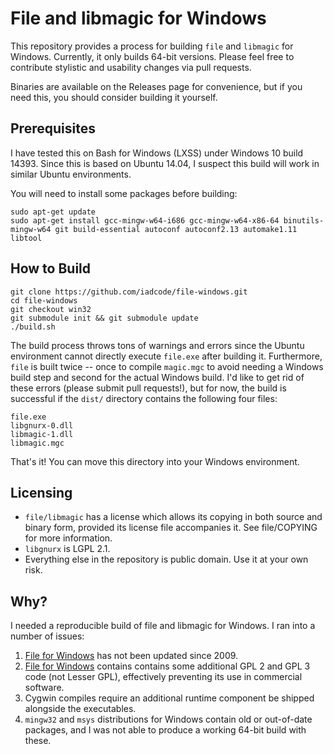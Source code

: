 # File and libmagic for Windows

This repository provides a process for building `file` and `libmagic` for Windows.  Currently, it only builds 64-bit versions.  Please feel free to contribute stylistic and usability changes via pull requests. 

Binaries are available on the Releases page for convenience, but if you need this, you should consider building it yourself.  

Prerequisites
-------

I have tested this on Bash for Windows (LXSS) under Windows 10 build 14393.  Since this is based on Ubuntu 14.04, I suspect this build will work in similar Ubuntu environments.  

You will need to install some packages before building:

    sudo apt-get update
    sudo apt-get install gcc-mingw-w64-i686 gcc-mingw-w64-x86-64 binutils-mingw-w64 git build-essential autoconf autoconf2.13 automake1.11 libtool

How to Build
-------

    git clone https://github.com/iadcode/file-windows.git
    cd file-windows
    git checkout win32
    git submodule init && git submodule update
    ./build.sh

The build process throws tons of warnings and errors since the Ubuntu environment cannot directly execute `file.exe` after building it.  Furthermore, `file` is built twice -- once to compile `magic.mgc` to avoid needing a Windows build step and second for the actual Windows build. I'd like to get rid of these errors (please submit pull requests!), but for now, the build is successful if the `dist/` directory contains the following four files:

    file.exe
    libgnurx-0.dll
    libmagic-1.dll
    libmagic.mgc

That's it! You can move this directory into your Windows environment.

Licensing
-------

 - `file/libmagic` has a license which allows its copying in both source and binary form, provided its license file accompanies it.  See file/COPYING for more information.
 - `libgnurx` is LGPL 2.1.
 - Everything else in the repository is public domain. Use it at your own risk.

Why?
-------

I needed a reproducible build of file and libmagic for Windows.  I ran into a number of issues:

 1. [File for Windows](http://gnuwin32.sourceforge.net/packages/file.htm) has not been updated since 2009.
 2. [File for Windows](http://gnuwin32.sourceforge.net/packages/file.htm) contains contains some additional GPL 2 and GPL 3 code (not Lesser GPL), effectively preventing its use in commercial software.
 3. Cygwin compiles require an additional runtime component be shipped alongside the executables.
 4. `mingw32` and `msys` distributions for Windows contain old or out-of-date packages, and I was not able to produce a working 64-bit build with these.
